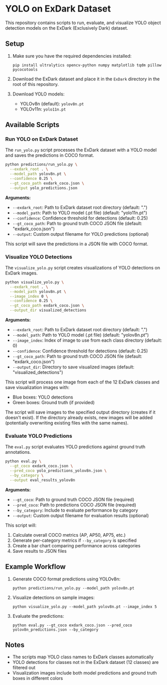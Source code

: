 # YOLO on ExDark Dataset

This repository contains scripts to run, evaluate, and visualize YOLO object detection models on the ExDark (Exclusively Dark) dataset.

## Setup

1. Make sure you have the required dependencies installed:

   ```
   pip install ultralytics opencv-python numpy matplotlib tqdm pillow pycocotools
   ```

2. Download the ExDark dataset and place it in the `ExDark` directory in the root of this repository.

3. Download YOLO models:
   - YOLOv8n (default): `yolov8n.pt`
   - YOLOv11n: `yolo11n.pt`

## Available Scripts

### Run YOLO on ExDark Dataset

The `run_yolo.py` script processes the ExDark dataset with a YOLO model and saves the predictions in COCO format.

```bash
python predictions/run_yolo.py \
  --exdark_root . \
  --model_path yolov8n.pt \
  --confidence 0.25 \
  --gt_coco_path exdark_coco.json \
  --output yolo_predictions.json
```

**Arguments:**

- `--exdark_root`: Path to ExDark dataset root directory (default: ".")
- `--model_path`: Path to YOLO model (.pt file) (default: "yolo11n.pt")
- `--confidence`: Confidence threshold for detections (default: 0.25)
- `--gt_coco_path`: Path to ground truth COCO JSON file (default: "exdark_coco.json")
- `--output`: Custom output filename for YOLO predictions (optional)

This script will save the predictions in a JSON file with COCO format.

### Visualize YOLO Detections

The `visualize_yolo.py` script creates visualizations of YOLO detections on ExDark images.

```bash
python visualize_yolo.py \
  --exdark_root . \
  --model_path yolov8n.pt \
  --image_index 0 \
  --confidence 0.25 \
  --gt_coco_path exdark_coco.json \
  --output_dir visualized_detections
```

**Arguments:**

- `--exdark_root`: Path to ExDark dataset root directory (default: ".")
- `--model_path`: Path to YOLO model (.pt file) (default: "yolov8n.pt")
- `--image_index`: Index of image to use from each class directory (default: 0)
- `--confidence`: Confidence threshold for detections (default: 0.25)
- `--gt_coco_path`: Path to ground truth COCO JSON file (default: "exdark_coco.json")
- `--output_dir`: Directory to save visualized images (default: "visualized_detections")

This script will process one image from each of the 12 ExDark classes and save visualization images with:

- Blue boxes: YOLO detections
- Green boxes: Ground truth (if provided)

The script will save images to the specified output directory (creates if it doesn't exist). If the directory already exists, new images will be added (potentially overwriting existing files with the same names).

### Evaluate YOLO Predictions

The `eval.py` script evaluates YOLO predictions against ground truth annotations.

```bash
python eval.py \
  --gt_coco exdark_coco.json \
  --pred_coco yolo_predictions_yolov8n.json \
  --by_category \
  --output eval_results_yolov8n
```

**Arguments:**

- `--gt_coco`: Path to ground truth COCO JSON file (required)
- `--pred_coco`: Path to predictions COCO JSON file (required)
- `--by_category`: Include to evaluate performance by category
- `--output`: Custom output filename for evaluation results (optional)

This script will:

1. Calculate overall COCO metrics (AP, AP50, AP75, etc.)
2. Generate per-category metrics if `--by_category` is specified
3. Create a bar chart comparing performance across categories
4. Save results to JSON files

## Example Workflow

1. Generate COCO format predictions using YOLOv8n:

   ```
   python predictions/run_yolo.py --model_path yolov8n.pt
   ```

2. Visualize detections on sample images:

   ```
   python visualize_yolo.py --model_path yolov8n.pt --image_index 5
   ```

3. Evaluate the predictions:
   ```
   python eval.py --gt_coco exdark_coco.json --pred_coco yolov8n_predictions.json --by_category
   ```

## Notes

- The scripts map YOLO class names to ExDark classes automatically
- YOLO detections for classes not in the ExDark dataset (12 classes) are filtered out
- Visualization images include both model predictions and ground truth boxes in different colors
